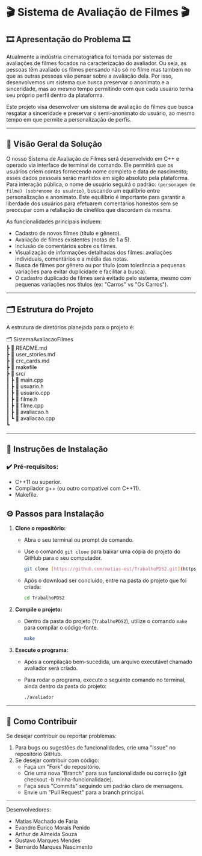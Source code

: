 # 🎬 Sistema de Avaliação de Filmes 🎬

## 🎞️ Apresentação do Problema 🎞️

Atualmente a indústria cinematográfica foi tomada por sistemas de avaliações de filmes focados na caracterização do avaliador. Ou seja, as pessoas têm avaliado os filmes pensando não só no filme mas também no que as outras pessoas vão pensar sobre a avaliação dela. Por isso, desenvolvemos um sistema que busca preservar o anonimato e a sinceridade, mas ao mesmo tempo permitindo com que cada usuário tenha seu próprio perfil dentro da plataforma. 


Este projeto visa desenvolver um sistema de avaliação de filmes que busca resgatar a sinceridade e preservar o semi-anonimato do usuário, ao mesmo tempo em que permite a personalização de perfis.  

---

## 🚀 Visão Geral da Solução


O nosso Sistema de Avaliação de Filmes será desenvolvido em C++ e operado via interface de terminal de comando. Ele permitirá que os usuários criem contas fornecendo nome completo e data de nascimento; esses dados pessoais serão mantidos em sigilo absoluto pela plataforma. Para interação pública, o nome de usuário seguirá o padrão: `(personagem de filme) (sobrenome do usuário)`, buscando um equilíbrio entre personalização e anonimato. Este equilíbrio é importante para garantir a liberdade dos usuários para efetuarem comentários honestos sem se preocupar com a retaliação de cinéfilos que discordam da mesma.


As funcionalidades principais incluem:
* Cadastro de novos filmes (título e gênero).
* Avaliação de filmes existentes (notas de 1 a 5).
* Inclusão de comentários sobre os filmes.
* Visualização de informações detalhadas dos filmes: avaliações individuais, comentários e a média das notas.
* Busca de filmes por gênero ou por título (com tolerância a pequenas variações para evitar duplicidade e facilitar a busca).
* O cadastro duplicado de filmes será evitado pelo sistema, mesmo com pequenas variações nos títulos (ex: "Carros" vs "Os Carros").
---

## 🗂️ Estrutura do Projeto

A estrutura de diretórios planejada para o projeto é:

🗂️ SistemaAvaliacaoFilmes \
┣ 📄 README.md \
┣ 📄 user_stories.md \
┣ 📄 crc_cards.md \
┣ 📄 makefile \
┣ 📁 src/ \
┃ ┣ 📄 main.cpp \
┃ ┣ 📄 usuario.h \
┃ ┣ 📄 usuario.cpp \
┃ ┣ 📄 filme.h \
┃ ┣ 📄 filme.cpp \
┃ ┣ 📄 avaliacao.h \
┃ ┗ 📄 avaliacao.cpp \
┗ 

---
## 🔧 Instruções de Instalação

### ✔️ Pré-requisitos:

* C++11 ou superior.
* Compilador g++ (ou outro compatível com C++11).
* Makefile.

## ⚙️ Passos para Instalação

1.  **Clone o repositório:**
    * Abra o seu terminal ou prompt de comando.
    * Use o comando `git clone` para baixar uma cópia do projeto do GitHub para o seu computador.
      
        ```bash
        git clone [https://github.com/matias-est/TrabalhoPDS2.git](https://github.com/matias-est/TrabalhoPDS2.git)
        ```
    * Após o download ser concluído, entre na pasta do projeto que foi criada:
      
        ```bash
        cd TrabalhoPDS2
        ```

2.  **Compile o projeto:**
    * Dentro da pasta do projeto (`TrabalhoPDS2`), utilize o comando `make` para compilar o código-fonte.
      
        ```bash
        make
        ```
    
3.  **Execute o programa:**
    * Após a compilação bem-sucedida, um arquivo executável chamado avaliador será criado.
    * Para rodar o programa, execute o seguinte comando no terminal, ainda dentro da pasta do projeto:
      
        ```bash
        ./avaliador
        ```

---
## 🤝 Como Contribuir

Se desejar contribuir ou reportar problemas:
1.  Para bugs ou sugestões de funcionalidades, crie uma "Issue" no repositório GitHub.
2.  Se desejar contribuir com código:
    * Faça um "Fork" do repositório.
    * Crie uma nova "Branch" para sua funcionalidade ou correção (git checkout -b minha-funcionalidade).
    * Faça seus "Commits" seguindo um padrão claro de mensagens.
    * Envie um "Pull Request" para a branch principal.

---

Desenvolvedores:

* Matias Machado de Faria
* Evandro Eurico Morais Penido
* Arthur de Almeida Souza
* Gustavo Marques Mendes
* Bernardo Marques Nascimento
